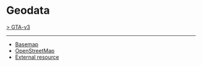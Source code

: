 # Geodata

[> GTA-v3](../README.md)
* * *

- [Basemap](basemap.md)
- [OpenStreetMap](openstreetmap.md)
- [External resource](external-resource.md)